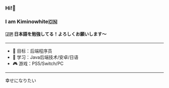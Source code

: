 ### Hi!👋  
### I am Kiminowhite🇨🇳  
#### 🇯🇵 日本語を勉強してる！よろしくお願いします〜

---


<!--
**kiminowhite/kiminowhite** is a ✨ _special_ ✨ repository because its `README.md` (this file) appears on your GitHub profile.

Here are some ideas to get you started:

- 🔭 I’m currently working on ...
- 🌱 I’m currently learning ...
- 👯 I’m looking to collaborate on ...
- 🤔 I’m looking for help with ...
- 💬 Ask me about ...
- 📫 How to reach me: ...
- 😄 Pronouns: ...
- ⚡ Fun fact: ...
-->
- 🔭 目标：后端程序员
- 🌱 学习：Java后端技术/安卓/日语  
- 🎮 游戏：PS5/Switch/PC   



---
幸せになりたい


